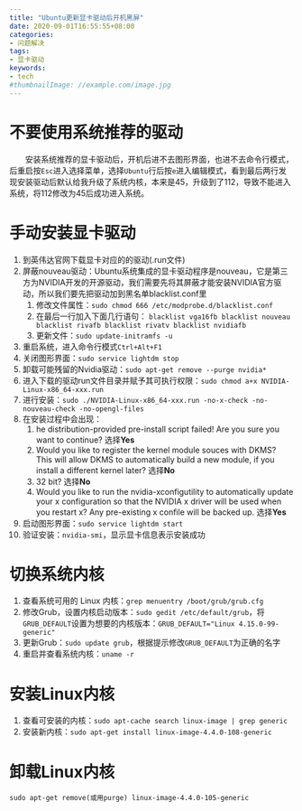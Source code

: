 ```yaml
---
title: "Ubuntu更新显卡驱动后开机黑屏"
date: 2020-09-01T16:55:55+08:00
categories:
- 问题解决
tags:
- 显卡驱动
keywords:
- tech
#thumbnailImage: //example.com/image.jpg
---
```


<!--more-->
# 不要使用系统推荐的驱动
　　安装系统推荐的显卡驱动后，开机后进不去图形界面，也进不去命令行模式，后重启按`Esc`进入选择菜单，选择`Ubuntu`行后按`e`进入编辑模式，看到最后两行发现安装驱动后默认给我升级了系统内核，本来是45，升级到了112，导致不能进入系统，将112修改为45后成功进入系统。

# 手动安装显卡驱动
1. 到英伟达官网下载显卡对应的的驱动(.run文件)
2. 屏蔽nouveau驱动：Ubuntu系统集成的显卡驱动程序是nouveau，它是第三方为NVIDIA开发的开源驱动，我们需要先将其屏蔽才能安装NVIDIA官方驱动，所以我们要先把驱动加到黑名单blacklist.conf里
   1. 修改文件属性：`sudo chmod 666 /etc/modprobe.d/blacklist.conf`
   2. 在最后一行加入下面几行语句： `blacklist vga16fb blacklist nouveau blacklist rivafb blacklist rivatv blacklist nvidiafb`
   3. 更新文件：`sudo update-initramfs -u`
3. 重启系统，进入命令行模式`Ctrl+Alt+F1`
4. 关闭图形界面：`sudo service lightdm stop`
5. 卸载可能残留的Nvidia驱动：`sudo apt-get remove --purge nvidia*`
6. 进入下载的驱动run文件目录并赋予其可执行权限：`sudo chmod a+x NVIDIA-Linux-x86_64-xxx.run`
7. 进行安装：`sudo ./NVIDIA-Linux-x86_64-xxx.run -no-x-check -no-nouveau-check -no-opengl-files`
8. 在安装过程中会出现：
   1. he distribution-provided pre-install script failed! Are you sure you want to continue? 选择**Yes**
   2. Would you like to register the kernel module souces with DKMS? This will allow DKMS to automatically build a new module, if you install a different kernel later? 选择**No**
   3. 32 bit? 选择**No**
   4. Would you like to run the nvidia-xconfigutility to automatically update your x configuration so that the NVIDIA x driver will be used when you restart x? Any pre-existing x confile will be backed up. 选择**Yes**
9. 启动图形界面：`sudo service lightdm start`
10. 验证安装：`nvidia-smi`，显示显卡信息表示安装成功

# 切换系统内核
1. 查看系统可用的 Linux 内核：`grep menuentry /boot/grub/grub.cfg`
2. 修改Grub，设置内核启动版本：`sudo gedit /etc/default/grub`，将`GRUB_DEFAULT`设置为想要的内核版本：`GRUB_DEFAULT="Linux 4.15.0-99-generic"`
3. 更新Grub：`sudo update grub`，根据提示修改`GRUB_DEFAULT`为正确的名字
4. 重启并查看系统内核：`uname -r`

# 安装Linux内核
1. 查看可安装的内核：`sudo apt-cache search linux-image | grep generic`
2. 安装新内核：`sudo apt-get install linux-image-4.4.0-108-generic`

# 卸载Linux内核
`sudo apt-get remove(或用purge) linux-image-4.4.0-105-generic`